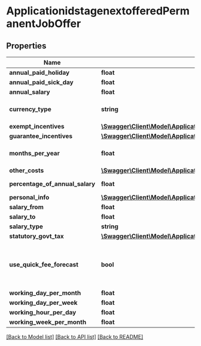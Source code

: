 # ApplicationidstagenextofferedPermanentJobOffer

## Properties
Name | Type | Description | Notes
------------ | ------------- | ------------- | -------------
**annual_paid_holiday** | **float** |  | [optional] 
**annual_paid_sick_day** | **float** |  | [optional] 
**annual_salary** | **float** |  | 
**currency_type** | **string** | The user&#x27;s currency setting. Please see reference list for currency | 
**exempt_incentives** | [**\Swagger\Client\Model\ApplicationidstagenextofferedPermanentJobOfferExemptIncentives[]**](ApplicationidstagenextofferedPermanentJobOfferExemptIncentives.md) |  | [optional] 
**guarantee_incentives** | [**\Swagger\Client\Model\ApplicationidstagenextofferedPermanentJobOfferExemptIncentives[]**](ApplicationidstagenextofferedPermanentJobOfferExemptIncentives.md) |  | [optional] 
**months_per_year** | **float** | **mandatory if salary_type is MONTHLY, but ignored if salary_type is ANNUAL** | [optional] 
**other_costs** | [**\Swagger\Client\Model\ApplicationidstagenextofferedPermanentJobOfferOtherCosts[]**](ApplicationidstagenextofferedPermanentJobOfferOtherCosts.md) |  | [optional] 
**percentage_of_annual_salary** | **float** | percentage of Annual salary use for quick fee forecast | [optional] 
**personal_info** | [**\Swagger\Client\Model\ApplicationidstagenextofferedPermanentJobOfferPersonalInfo**](ApplicationidstagenextofferedPermanentJobOfferPersonalInfo.md) |  | [optional] 
**salary_from** | **float** |  | [optional] 
**salary_to** | **float** |  | [optional] 
**salary_type** | **string** | salary type for permanent job | 
**statutory_govt_tax** | [**\Swagger\Client\Model\ApplicationidstagenextofferedPermanentJobOfferStatutoryGovtTax[]**](ApplicationidstagenextofferedPermanentJobOfferStatutoryGovtTax.md) |  | [optional] 
**use_quick_fee_forecast** | **bool** | **NOTICE: If true, use % of annual salary instead of fee mode calculation.**  **And, all the fields except for percentage_of_annual_salary will be ignored.** | [optional] 
**working_day_per_month** | **float** |  | 
**working_day_per_week** | **float** |  | 
**working_hour_per_day** | **float** |  | 
**working_week_per_month** | **float** |  | 

[[Back to Model list]](../../README.md#documentation-for-models) [[Back to API list]](../../README.md#documentation-for-api-endpoints) [[Back to README]](../../README.md)

